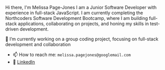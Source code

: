 Hi there, I'm Melissa Page-Jones
I am a Junior Software Developer with experience in full-stack JavaScript. I am currently completing the Northcoders Software Development Bootcamp, where I am building full-stack applications, collaborating on projects, and honing my skills in test-driven development.

🔭 I’m currently working on a group coding project, focusing on full-stack development and collaboration


- 📫 How to reach me: `melissa.pagejones@googlemail.com`
- 🔗 [LinkedIn](https://www.linkedin.com/in/melissa-p-60a14a11b)
